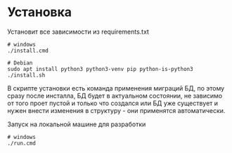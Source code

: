 Установка
=========

Установит все зависимости из requirements.txt

```shell
# windows
./install.cmd

# Debian
sudo apt install python3 python3-venv pip python-is-python3
./install.sh
```

В скрипте установки есть команда применения миграций БД, по этому сразу после инсталла, БД будет в актуальном состоянии, не зависимо от того проет пустой и только что создался или БД уже существует и нужен внести изменения в структуру - они применятся автоматически.

Запуск на локальной машине для разработки

```shell
# windows
./run.cmd
```
